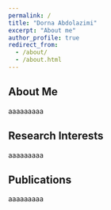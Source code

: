 ```yaml
---
permalink: /
title: "Dorna Abdolazimi"
excerpt: "About me"
author_profile: true
redirect_from: 
  - /about/
  - /about.html
---
```


## About Me
aaaaaaaaa

## Research Interests
aaaaaaaaa

## Publications
aaaaaaaaa
